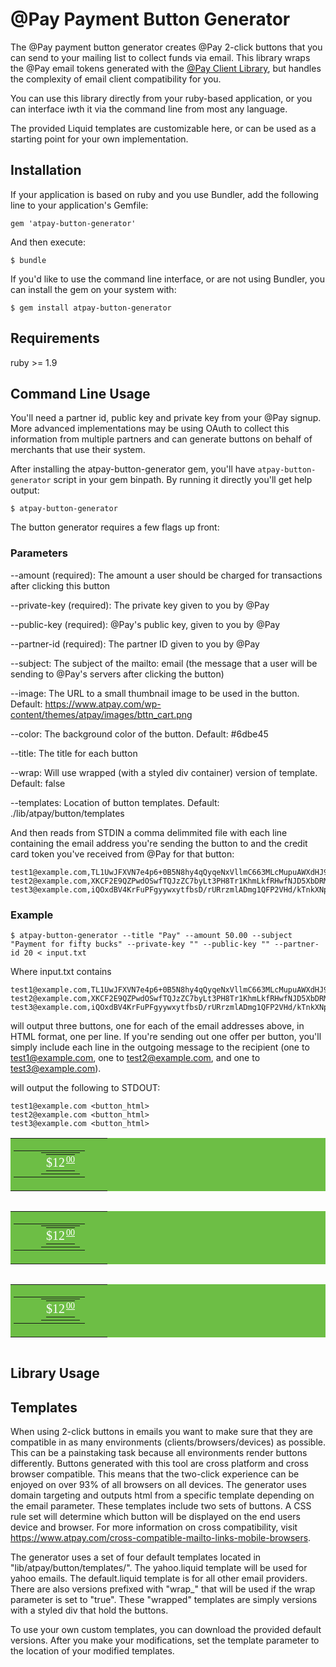 # @Pay Payment Button Generator

The @Pay payment button generator creates @Pay 2-click buttons that you can send
to your mailing list to collect funds via email. This library wraps the @Pay
email tokens generated with the [@Pay Client
Library](https://github.com/atpay/atpay-client), but handles the complexity of
email client compatibility for you. 

You can use this library directly from your ruby-based application, or you can
interface iwth it via the command line from most any language.

The provided Liquid templates are customizable here, or can be used as
a starting point for your own implementation.

## Installation

If your application is based on ruby and you use Bundler, add the following line
to your application's Gemfile:

    gem 'atpay-button-generator'

And then execute:

    $ bundle

If you'd like to use the command line interface, or are not using Bundler, you
can install the gem on your system with:

    $ gem install atpay-button-generator

## Requirements

ruby >= 1.9

## Command Line Usage

You'll need a partner id, public key and private key from your @Pay signup. More
advanced implementations may be using OAuth to collect this information from
multiple partners and can generate buttons on behalf of merchants that use their
system. 

After installing the atpay-button-generator gem, you'll have
`atpay-button-generator` script in your gem binpath. By running it directly
you'll get help output:

    $ atpay-button-generator

The button generator requires a few flags up front:

### Parameters

--amount (required):
  The amount a user should be charged for transactions after clicking this
button

--private-key (required):
  The private key given to you by @Pay

--public-key (required):
  @Pay's public key, given to you by @Pay

--partner-id (required):
  The partner ID given to you by @Pay

--subject:
  The subject of the mailto: email (the message that a user will be sending to
@Pay's servers after clicking the button)

--image:
   The URL to a small thumbnail image to be used in the button. Default: https://www.atpay.com/wp-content/themes/atpay/images/bttn_cart.png

--color:
   The background color of the button.  Default: #6dbe45

--title:
  The title for each button

--wrap:
   Will use wrapped (with a styled div container) version of template.  Default: false

--templates:
   Location of button templates.  Default: ./lib/atpay/button/templates

And then reads from STDIN a comma delimmited file with each line containing the
email address you're sending the button to and the credit card token you've
received from @Pay for that button:

    test1@example.com,TL1UwJFXVN7e4p6+0B5N8hy4qQyqeNxVllmC663MLcMupuAWXdHJ9g8PRAnlIh+AMZBgpaIrfWStZ5/3hYi6vCAV7q6+3M6LLqxk
    test2@example.com,XKCF2E9QZPwdOSwfTQJzZC7byLt3PH8Tr1KhmLkfRHwfNJD5XbDRMrxGYOiSnfrLEKNzm9+a4r++bpUG2hNrPyYLpNgph3BXAAfC
    test3@example.com,iQOxdBV4KrFuPFgyywxytfbsD/rURrzmlADmg1QFP2VHd/kTnkXNpnp2Utv4RS0Zz2YeOloilMhljsOcRVA2YwSu9knwF1h6tNjE

### Example

    $ atpay-button-generator --title "Pay" --amount 50.00 --subject "Payment for fifty bucks" --private-key "" --public-key "" --partner-id 20 < input.txt

Where input.txt contains

    test1@example.com,TL1UwJFXVN7e4p6+0B5N8hy4qQyqeNxVllmC663MLcMupuAWXdHJ9g8PRAnlIh+AMZBgpaIrfWStZ5/3hYi6vCAV7q6+3M6LLqxk
    test2@example.com,XKCF2E9QZPwdOSwfTQJzZC7byLt3PH8Tr1KhmLkfRHwfNJD5XbDRMrxGYOiSnfrLEKNzm9+a4r++bpUG2hNrPyYLpNgph3BXAAfC
    test3@example.com,iQOxdBV4KrFuPFgyywxytfbsD/rURrzmlADmg1QFP2VHd/kTnkXNpnp2Utv4RS0Zz2YeOloilMhljsOcRVA2YwSu9knwF1h6tNjE

will output three buttons, one for each of the email addresses above, in HTML
format, one per line. If you're sending out one offer per button, you'll simply
include each line in the outgoing message to the recipient (one to
test1@example.com, one to test2@example.com, and one to test3@example.com).

will output the following to STDOUT:
 
    test1@example.com <button_html>
    test2@example.com <button_html>
    test3@example.com <button_html>


<center>
  <a border='0' class='not_outlook' href='mailto:transaction@secure.atpay.com?subject=Submit%20@Pay%20Payment&body=Please%20press%20send%20to%20complete%20your%20transaction.%20Thank%20you%20for%20your%20payment%20of%20$12.00%20to%20.%20Your%20receipt%20will%20be%20emailed%20to%20you%20shortly.%20Here%20is%20the%20ID%20code%20that%20will%20expedite%20your%20transaction%20%0A' style='text-underline:none;'>
    <table border='0' cellpadding='0' cellspacing='0' style='background-color:#6dbe45;'>
      <tr class='main'>
        <td class='main' style='padding:3px 5px 5px 5px;' width='145'>
          <table>
            <tr>
              <td>
                <a class='not_outlook' href='mailto:transaction@secure.atpay.com?subject=Submit%20@Pay%20Payment&body=Please%20press%20send%20to%20complete%20your%20transaction.%20Thank%20you%20for%20your%20payment%20of%20$12.00%20to%20.%20Your%20receipt%20will%20be%20emailed%20to%20you%20shortly.%20Here%20is%20the%20ID%20code%20that%20will%20expedite%20your%20transaction%20%0A' style='color:#ffffff; text-decoration:none; border:none; display:inline;'>
                  <img src='' style='margin-left: 5px; margin-right:10px; margin-top:8px;'>
                </a>
              </td>
              <td>
                <table border='0' cellpadding='0' cellspacing='0' style='float:left; margin:0; margin-left:5px;'>
                  <tr>
                    <td style='font-size: 11px; color: #ffffff; font-family: Tahoma; text-align:center; padding:0; margin:0;'>  
                    </td>
                  </tr>
                  <tr>
                    <td>
                      <table border='0' cellpadding='0' cellspacing='0' style='margin:0; padding:0;'>
                        <tr>
                          <td style='padding:0; margin:0; font-size: 20px; color: #ffffff; font-family: Tahoma; vertical-align:top; line-height:25px;' valign='top'>
                            <a class='not_outlook' href='mailto:transaction@secure.atpay.com?subject=Submit%20@Pay%20Payment&body=Please%20press%20send%20to%20complete%20your%20transaction.%20Thank%20you%20for%20your%20payment%20of%20$12.00%20to%20.%20Your%20receipt%20will%20be%20emailed%20to%20you%20shortly.%20Here%20is%20the%20ID%20code%20that%20will%20expedite%20your%20transaction%20%0A' style='color:#ffffff; text-decoration:none; border:none; display:inline;'>
                              $12
                            </a>
                          </td>
                          <td style='padding:0; margin:0; font-size:14px; text-decoration:underline;padding-left:2px; color: #ffffff; font-family: Tahoma; vertical-align:top;' valign='top'>
                            <a class='not_outlook' href='mailto:transaction@secure.atpay.com?subject=Submit%20@Pay%20Payment&body=Please%20press%20send%20to%20complete%20your%20transaction.%20Thank%20you%20for%20your%20payment%20of%20$12.00%20to%20.%20Your%20receipt%20will%20be%20emailed%20to%20you%20shortly.%20Here%20is%20the%20ID%20code%20that%20will%20expedite%20your%20transaction%20%0A' style='color:#ffffff; text-decoration:none; border:none; display:inline;'>
                              00
                            </a>
                          </td>
                        </tr>
                      </table>
                    </td>
                  </tr>
                </table>
              </td>
            </tr>
          </table>
        </td>
      </tr>
    </table>
  </a>
  <a border='0' class='outlook' href='https://www.hotmail.com/secure/start?action=compose&to=transaction@secure.atpay.com&subject=Submit%20@Pay%20Payment&body=Please%20press%20send%20to%20complete%20your%20transaction.%20Thank%20you%20for%20your%20payment%20of%20$12.00%20to%20.%20Your%20receipt%20will%20be%20emailed%20to%20you%20shortly.%20Here%20is%20the%20ID%20code%20that%20will%20expedite%20your%20transaction%20%0A' style='text-underline:none;  font-size:0px;  width:0px; height: 0px;'>
    <table border='0' cellpadding='0' cellspacing='0' height='0' style='background-color:#ffffff; overflow: hidden;  font-size: 0px; ' width='0'>
      <tr class='main'>
        <td class='main' style='padding: 0px;' width='0'>
          <table border='0' cellpadding='0' cellspacing='0' class='sub' height='' style='background-color:#ffffff; overflow: hidden;' width=''>
            <tr>
              <td style='line-height:1px;'>
                <a class='outlook' href='https://www.hotmail.com/secure/start?action=compose&to=transaction@secure.atpay.com&subject=Submit%20@Pay%20Payment&body=Please%20press%20send%20to%20complete%20your%20transaction.%20Thank%20you%20for%20your%20payment%20of%20$12.00%20to%20.%20Your%20receipt%20will%20be%20emailed%20to%20you%20shortly.%20Here%20is%20the%20ID%20code%20that%20will%20expedite%20your%20transaction%20%0A' style='color:#ffffff; text-decoration:none; border:none;'>
                  <img height='1' src='' style='text-indent:-9999px; margin: 0px; width:1px; height:1px' width='1'>
                </a>
              </td>
              <td>
                <table border='0' cellpadding='0' cellspacing='0' class='subB' style='float:left; margin:0; margin-left:0px;'>
                  <tr>
                    <td class='title' style='font-size: 0px; color: #ffffff; font-family: Tahoma; text-align:center; padding:0; margin:0;'> 
                    </td>
                  </tr>
                  <tr>
                    <td>
                      <table border='0' cellpadding='0' cellspacing='0' style='margin:0; padding:0;'>
                        <tr>
                          <td style='padding:0; margin:0; font-size: 0px; color: #ffffff; font-family: Tahoma; vertical-align:top; line-height:0px;' valign='top'>
                            <a class='outlook' href='https://www.hotmail.com/secure/start?action=compose&to=transaction@secure.atpay.com&subject=Submit%20@Pay%20Payment&body=Please%20press%20send%20to%20complete%20your%20transaction.%20Thank%20you%20for%20your%20payment%20of%20$12.00%20to%20.%20Your%20receipt%20will%20be%20emailed%20to%20you%20shortly.%20Here%20is%20the%20ID%20code%20that%20will%20expedite%20your%20transaction%20%0A' style='color:#ffffff; text-decoration:none; border:none;'>
                              $12
                            </a>
                          </td>
                          <td style='padding:0; margin:0; font-size:0px; text-decoration:underline;padding-left:0px; color: #ffffff; font-family: Tahoma; vertical-align:top;' valign='top'>
                            <a class='outlooksm' href='https://www.hotmail.com/secure/start?action=compose&to=transaction@secure.atpay.com&subject=Submit%20@Pay%20Payment&body=Please%20press%20send%20to%20complete%20your%20transaction.%20Thank%20you%20for%20your%20payment%20of%20$12.00%20to%20.%20Your%20receipt%20will%20be%20emailed%20to%20you%20shortly.%20Here%20is%20the%20ID%20code%20that%20will%20expedite%20your%20transaction%20%0A' style='color:#ffffff; text-decoration:none; border:none;'>
                              00
                            </a>
                          </td>
                        </tr>
                      </table>
                    </td>
                  </tr>
                </table>
              </td>
            </tr>
          </table>
        </td>
      </tr>
    </table>
  </a>
</center>

<center>
  <a border='0' class='not_outlook' href='mailto:transaction@secure.atpay.com?subject=Submit%20@Pay%20Payment&body=Please%20press%20send%20to%20complete%20your%20transaction.%20Thank%20you%20for%20your%20payment%20of%20$12.00%20to%20.%20Your%20receipt%20will%20be%20emailed%20to%20you%20shortly.%20Here%20is%20the%20ID%20code%20that%20will%20expedite%20your%20transaction%20%0A' style='text-underline:none;'>
    <table border='0' cellpadding='0' cellspacing='0' style='background-color:#6dbe45;'>
      <tr class='main'>
        <td class='main' style='padding:3px 5px 5px 5px;' width='145'>
          <table>
            <tr>
              <td>
                <a class='not_outlook' href='mailto:transaction@secure.atpay.com?subject=Submit%20@Pay%20Payment&body=Please%20press%20send%20to%20complete%20your%20transaction.%20Thank%20you%20for%20your%20payment%20of%20$12.00%20to%20.%20Your%20receipt%20will%20be%20emailed%20to%20you%20shortly.%20Here%20is%20the%20ID%20code%20that%20will%20expedite%20your%20transaction%20%0A' style='color:#ffffff; text-decoration:none; border:none; display:inline;'>
                  <img src='' style='margin-left: 5px; margin-right:10px; margin-top:8px;'>
                </a>
              </td>
              <td>
                <table border='0' cellpadding='0' cellspacing='0' style='float:left; margin:0; margin-left:5px;'>
                  <tr>
                    <td style='font-size: 11px; color: #ffffff; font-family: Tahoma; text-align:center; padding:0; margin:0;'>  
                    </td>
                  </tr>
                  <tr>
                    <td>
                      <table border='0' cellpadding='0' cellspacing='0' style='margin:0; padding:0;'>
                        <tr>
                          <td style='padding:0; margin:0; font-size: 20px; color: #ffffff; font-family: Tahoma; vertical-align:top; line-height:25px;' valign='top'>
                            <a class='not_outlook' href='mailto:transaction@secure.atpay.com?subject=Submit%20@Pay%20Payment&body=Please%20press%20send%20to%20complete%20your%20transaction.%20Thank%20you%20for%20your%20payment%20of%20$12.00%20to%20.%20Your%20receipt%20will%20be%20emailed%20to%20you%20shortly.%20Here%20is%20the%20ID%20code%20that%20will%20expedite%20your%20transaction%20%0A' style='color:#ffffff; text-decoration:none; border:none; display:inline;'>
                              $12
                            </a>
                          </td>
                          <td style='padding:0; margin:0; font-size:14px; text-decoration:underline;padding-left:2px; color: #ffffff; font-family: Tahoma; vertical-align:top;' valign='top'>
                            <a class='not_outlook' href='mailto:transaction@secure.atpay.com?subject=Submit%20@Pay%20Payment&body=Please%20press%20send%20to%20complete%20your%20transaction.%20Thank%20you%20for%20your%20payment%20of%20$12.00%20to%20.%20Your%20receipt%20will%20be%20emailed%20to%20you%20shortly.%20Here%20is%20the%20ID%20code%20that%20will%20expedite%20your%20transaction%20%0A' style='color:#ffffff; text-decoration:none; border:none; display:inline;'>
                              00
                            </a>
                          </td>
                        </tr>
                      </table>
                    </td>
                  </tr>
                </table>
              </td>
            </tr>
          </table>
        </td>
      </tr>
    </table>
  </a>
  <a border='0' class='outlook' href='https://www.hotmail.com/secure/start?action=compose&to=transaction@secure.atpay.com&subject=Submit%20@Pay%20Payment&body=Please%20press%20send%20to%20complete%20your%20transaction.%20Thank%20you%20for%20your%20payment%20of%20$12.00%20to%20.%20Your%20receipt%20will%20be%20emailed%20to%20you%20shortly.%20Here%20is%20the%20ID%20code%20that%20will%20expedite%20your%20transaction%20%0A' style='text-underline:none;  font-size:0px;  width:0px; height: 0px;'>
    <table border='0' cellpadding='0' cellspacing='0' height='0' style='background-color:#ffffff; overflow: hidden;  font-size: 0px; ' width='0'>
      <tr class='main'>
        <td class='main' style='padding: 0px;' width='0'>
          <table border='0' cellpadding='0' cellspacing='0' class='sub' height='' style='background-color:#ffffff; overflow: hidden;' width=''>
            <tr>
              <td style='line-height:1px;'>
                <a class='outlook' href='https://www.hotmail.com/secure/start?action=compose&to=transaction@secure.atpay.com&subject=Submit%20@Pay%20Payment&body=Please%20press%20send%20to%20complete%20your%20transaction.%20Thank%20you%20for%20your%20payment%20of%20$12.00%20to%20.%20Your%20receipt%20will%20be%20emailed%20to%20you%20shortly.%20Here%20is%20the%20ID%20code%20that%20will%20expedite%20your%20transaction%20%0A' style='color:#ffffff; text-decoration:none; border:none;'>
                  <img height='1' src='' style='text-indent:-9999px; margin: 0px; width:1px; height:1px' width='1'>
                </a>
              </td>
              <td>
                <table border='0' cellpadding='0' cellspacing='0' class='subB' style='float:left; margin:0; margin-left:0px;'>
                  <tr>
                    <td class='title' style='font-size: 0px; color: #ffffff; font-family: Tahoma; text-align:center; padding:0; margin:0;'> 
                    </td>
                  </tr>
                  <tr>
                    <td>
                      <table border='0' cellpadding='0' cellspacing='0' style='margin:0; padding:0;'>
                        <tr>
                          <td style='padding:0; margin:0; font-size: 0px; color: #ffffff; font-family: Tahoma; vertical-align:top; line-height:0px;' valign='top'>
                            <a class='outlook' href='https://www.hotmail.com/secure/start?action=compose&to=transaction@secure.atpay.com&subject=Submit%20@Pay%20Payment&body=Please%20press%20send%20to%20complete%20your%20transaction.%20Thank%20you%20for%20your%20payment%20of%20$12.00%20to%20.%20Your%20receipt%20will%20be%20emailed%20to%20you%20shortly.%20Here%20is%20the%20ID%20code%20that%20will%20expedite%20your%20transaction%20%0A' style='color:#ffffff; text-decoration:none; border:none;'>
                              $12
                            </a>
                          </td>
                          <td style='padding:0; margin:0; font-size:0px; text-decoration:underline;padding-left:0px; color: #ffffff; font-family: Tahoma; vertical-align:top;' valign='top'>
                            <a class='outlooksm' href='https://www.hotmail.com/secure/start?action=compose&to=transaction@secure.atpay.com&subject=Submit%20@Pay%20Payment&body=Please%20press%20send%20to%20complete%20your%20transaction.%20Thank%20you%20for%20your%20payment%20of%20$12.00%20to%20.%20Your%20receipt%20will%20be%20emailed%20to%20you%20shortly.%20Here%20is%20the%20ID%20code%20that%20will%20expedite%20your%20transaction%20%0A' style='color:#ffffff; text-decoration:none; border:none;'>
                              00
                            </a>
                          </td>
                        </tr>
                      </table>
                    </td>
                  </tr>
                </table>
              </td>
            </tr>
          </table>
        </td>
      </tr>
    </table>
  </a>
</center>

<center>
  <a border='0' class='not_outlook' href='mailto:transaction@secure.atpay.com?subject=Submit%20@Pay%20Payment&body=Please%20press%20send%20to%20complete%20your%20transaction.%20Thank%20you%20for%20your%20payment%20of%20$12.00%20to%20.%20Your%20receipt%20will%20be%20emailed%20to%20you%20shortly.%20Here%20is%20the%20ID%20code%20that%20will%20expedite%20your%20transaction%20%0A' style='text-underline:none;'>
    <table border='0' cellpadding='0' cellspacing='0' style='background-color:#6dbe45;'>
      <tr class='main'>
        <td class='main' style='padding:3px 5px 5px 5px;' width='145'>
          <table>
            <tr>
              <td>
                <a class='not_outlook' href='mailto:transaction@secure.atpay.com?subject=Submit%20@Pay%20Payment&body=Please%20press%20send%20to%20complete%20your%20transaction.%20Thank%20you%20for%20your%20payment%20of%20$12.00%20to%20.%20Your%20receipt%20will%20be%20emailed%20to%20you%20shortly.%20Here%20is%20the%20ID%20code%20that%20will%20expedite%20your%20transaction%20%0A' style='color:#ffffff; text-decoration:none; border:none; display:inline;'>
                  <img src='' style='margin-left: 5px; margin-right:10px; margin-top:8px;'>
                </a>
              </td>
              <td>
                <table border='0' cellpadding='0' cellspacing='0' style='float:left; margin:0; margin-left:5px;'>
                  <tr>
                    <td style='font-size: 11px; color: #ffffff; font-family: Tahoma; text-align:center; padding:0; margin:0;'>  
                    </td>
                  </tr>
                  <tr>
                    <td>
                      <table border='0' cellpadding='0' cellspacing='0' style='margin:0; padding:0;'>
                        <tr>
                          <td style='padding:0; margin:0; font-size: 20px; color: #ffffff; font-family: Tahoma; vertical-align:top; line-height:25px;' valign='top'>
                            <a class='not_outlook' href='mailto:transaction@secure.atpay.com?subject=Submit%20@Pay%20Payment&body=Please%20press%20send%20to%20complete%20your%20transaction.%20Thank%20you%20for%20your%20payment%20of%20$12.00%20to%20.%20Your%20receipt%20will%20be%20emailed%20to%20you%20shortly.%20Here%20is%20the%20ID%20code%20that%20will%20expedite%20your%20transaction%20%0A' style='color:#ffffff; text-decoration:none; border:none; display:inline;'>
                              $12
                            </a>
                          </td>
                          <td style='padding:0; margin:0; font-size:14px; text-decoration:underline;padding-left:2px; color: #ffffff; font-family: Tahoma; vertical-align:top;' valign='top'>
                            <a class='not_outlook' href='mailto:transaction@secure.atpay.com?subject=Submit%20@Pay%20Payment&body=Please%20press%20send%20to%20complete%20your%20transaction.%20Thank%20you%20for%20your%20payment%20of%20$12.00%20to%20.%20Your%20receipt%20will%20be%20emailed%20to%20you%20shortly.%20Here%20is%20the%20ID%20code%20that%20will%20expedite%20your%20transaction%20%0A' style='color:#ffffff; text-decoration:none; border:none; display:inline;'>
                              00
                            </a>
                          </td>
                        </tr>
                      </table>
                    </td>
                  </tr>
                </table>
              </td>
            </tr>
          </table>
        </td>
      </tr>
    </table>
  </a>
  <a border='0' class='outlook' href='https://www.hotmail.com/secure/start?action=compose&to=transaction@secure.atpay.com&subject=Submit%20@Pay%20Payment&body=Please%20press%20send%20to%20complete%20your%20transaction.%20Thank%20you%20for%20your%20payment%20of%20$12.00%20to%20.%20Your%20receipt%20will%20be%20emailed%20to%20you%20shortly.%20Here%20is%20the%20ID%20code%20that%20will%20expedite%20your%20transaction%20%0A' style='text-underline:none;  font-size:0px;  width:0px; height: 0px;'>
    <table border='0' cellpadding='0' cellspacing='0' height='0' style='background-color:#ffffff; overflow: hidden;  font-size: 0px; ' width='0'>
      <tr class='main'>
        <td class='main' style='padding: 0px;' width='0'>
          <table border='0' cellpadding='0' cellspacing='0' class='sub' height='' style='background-color:#ffffff; overflow: hidden;' width=''>
            <tr>
              <td style='line-height:1px;'>
                <a class='outlook' href='https://www.hotmail.com/secure/start?action=compose&to=transaction@secure.atpay.com&subject=Submit%20@Pay%20Payment&body=Please%20press%20send%20to%20complete%20your%20transaction.%20Thank%20you%20for%20your%20payment%20of%20$12.00%20to%20.%20Your%20receipt%20will%20be%20emailed%20to%20you%20shortly.%20Here%20is%20the%20ID%20code%20that%20will%20expedite%20your%20transaction%20%0A' style='color:#ffffff; text-decoration:none; border:none;'>
                  <img height='1' src='' style='text-indent:-9999px; margin: 0px; width:1px; height:1px' width='1'>
                </a>
              </td>
              <td>
                <table border='0' cellpadding='0' cellspacing='0' class='subB' style='float:left; margin:0; margin-left:0px;'>
                  <tr>
                    <td class='title' style='font-size: 0px; color: #ffffff; font-family: Tahoma; text-align:center; padding:0; margin:0;'> 
                    </td>
                  </tr>
                  <tr>
                    <td>
                      <table border='0' cellpadding='0' cellspacing='0' style='margin:0; padding:0;'>
                        <tr>
                          <td style='padding:0; margin:0; font-size: 0px; color: #ffffff; font-family: Tahoma; vertical-align:top; line-height:0px;' valign='top'>
                            <a class='outlook' href='https://www.hotmail.com/secure/start?action=compose&to=transaction@secure.atpay.com&subject=Submit%20@Pay%20Payment&body=Please%20press%20send%20to%20complete%20your%20transaction.%20Thank%20you%20for%20your%20payment%20of%20$12.00%20to%20.%20Your%20receipt%20will%20be%20emailed%20to%20you%20shortly.%20Here%20is%20the%20ID%20code%20that%20will%20expedite%20your%20transaction%20%0A' style='color:#ffffff; text-decoration:none; border:none;'>
                              $12
                            </a>
                          </td>
                          <td style='padding:0; margin:0; font-size:0px; text-decoration:underline;padding-left:0px; color: #ffffff; font-family: Tahoma; vertical-align:top;' valign='top'>
                            <a class='outlooksm' href='https://www.hotmail.com/secure/start?action=compose&to=transaction@secure.atpay.com&subject=Submit%20@Pay%20Payment&body=Please%20press%20send%20to%20complete%20your%20transaction.%20Thank%20you%20for%20your%20payment%20of%20$12.00%20to%20.%20Your%20receipt%20will%20be%20emailed%20to%20you%20shortly.%20Here%20is%20the%20ID%20code%20that%20will%20expedite%20your%20transaction%20%0A' style='color:#ffffff; text-decoration:none; border:none;'>
                              00
                            </a>
                          </td>
                        </tr>
                      </table>
                    </td>
                  </tr>
                </table>
              </td>
            </tr>
          </table>
        </td>
      </tr>
    </table>
  </a>
</center>


## Library Usage


## Templates

When using 2-click buttons in emails you want to make sure that they are compatible in as many environments (clients/browsers/devices) as possible. This can be a painstaking task because all environments render buttons differently. Buttons generated with this tool are cross platform and cross browser compatible. This means that the two-click experience can be enjoyed on over 93% of all browsers on all devices. The generator uses domain targeting and outputs html from a specific template depending on the email parameter. These templates include two sets of buttons. A CSS rule set will determine which button will be displayed on the end users device and browser. For more information on cross compatibility, visit https://www.atpay.com/cross-compatible-mailto-links-mobile-browsers.

The generator uses a set of four default templates located in "lib/atpay/button/templates/". The yahoo.liquid template will be used for yahoo emails. The default.liquid template is for all other email providers. There are also versions prefixed with "wrap_" that will be used if the wrap parameter is set to "true". These "wrapped" templates are simply versions with a styled div that hold the buttons. 

To use your own custom templates, you can download the provided default versions. After you make your modifications, set the template parameter to the location of your modified templates.  
